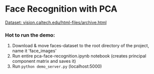 # Face Recognition with PCA
[Dataset: vision.caltech.edu/html-files/archive.html](http://www.vision.caltech.edu/html-files/archive.html)

### Hot to run the demo:
1. Download & move faces-dataset to the root directory of the project, name it 'face_images'
2. Run entire pca-face-recognition.ipynb notebook (creates principal component matrix and saves it)
3. Run `python demo_server.py` (localhost:5000)
